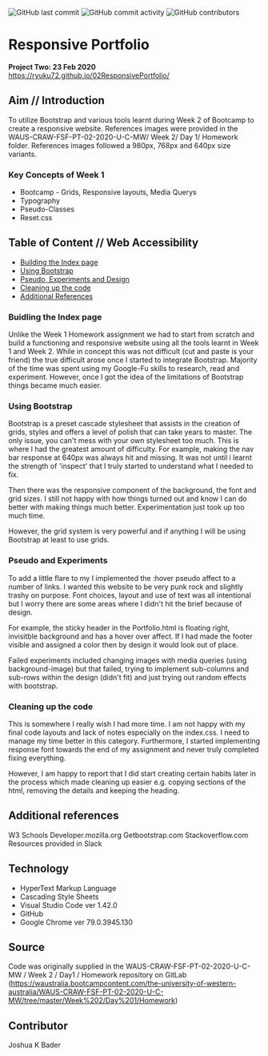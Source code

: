 ![GitHub last commit](https://img.shields.io/github/last-commit/Ryuku72/02ResponsivePortfolio?style=for-the-badge)
![GitHub commit activity](https://img.shields.io/github/commit-activity/y/Ryuku72/02ResponsivePortfolio?style=for-the-badge)
![GitHub contributors](https://img.shields.io/github/contributors/Ryuku72/02ResponsivePortfolio?style=for-the-badge)

# Responsive Portfolio
__Project Two: 23 Feb 2020__
<br>
https://ryuku72.github.io/02ResponsivePortfolio/

## Aim // Introduction
To utilize Bootstrap and various tools learnt during Week 2 of Bootcamp to create a responsive website. References images were provided in the WAUS-CRAW-FSF-PT-02-2020-U-C-MW/ Week 2/ Day 1/ Homework folder. References images followed a 980px, 768px and 640px size variants.

### Key Concepts of Week 1
* Bootcamp - Grids, Responsive layouts, Media Querys
* Typography
* Pseudo-Classes
* Reset.css

## Table of Content // Web Accessibility
* [Building the Index page](#Index)
* [Using Bootstrap](#Bootstrap)
* [Pseudo, Experiments and Design](#Extra)
* [Cleaning up the code](#Clean)
* [Additional References](#Ref)

<a name="Index"></a>

### Buidling the Index page
Unlike the Week 1 Homework assignment we had to start from scratch and build a functioning and responsive website using all the tools learnt in Week 1 and Week 2. While in concept this was not difficult (cut and paste is your friend) the true difficult arose once I started to integrate Bootstrap. Majority of the time was spent using my Google-Fu skills to research, read and experiment. However, once I got the idea of the limitations of Bootstrap things became much easier.

<a name="bootstrap"></a>

### Using Bootstrap
Bootstrap is a preset cascade stylesheet that assists in the creation of grids, styles and offers a level of polish that can take years to master. The only issue, you can't mess with your own stylesheet too much. This is where I had the greatest amount of difficulty. For example, making the nav bar response at 640px was always hit and missing. It was not until i learnt the strength of 'inspect' that I truly started to understand what I needed to fix.

Then there was the responsive component of the background, the font and grid sizes. I still not happy with how things turned out and know I can do better with making things much better. Experimentation just took up too much time.

However, the grid system is very powerful and if anything I will be using Bootstrap at least to use grids.

<a name="Extra"></a>

### Pseudo and Experiments
To add a little flare to my I implemented the :hover pseudo affect to a number of links. I wanted this website to be very punk rock and slightly trashy on purpose. Font choices, layout and use of text was all intentional but I worry there are some areas where I didn't hit the brief because of design.

For example, the sticky header in the Portfolio.html is floating right, invisitble background and has a hover over affect. If I had made the footer visible and assigned a color then by design it would look out of place.

Failed experiments included changing images with media queries (using background-image) but that failed, trying to implement sub-columns and sub-rows within the design (didn't fit) and just trying out random effects with bootstrap.

<a name="Clean"></a>

### Cleaning up the code
This is somewhere I really wish I had more time. I am not happy with my final code layouts and lack of notes especially on the index.css. I need to manage my time better in this category. Furthermore, I started implementing response font towards the end of my assignment and never truly completed fixing everything.

However, I am happy to report that I did start creating certain habits later in the process which made cleaning up easier e.g. copying sections of the html, removing the details and keeping the heading.

<a name="Ref"></a>

## Additional references
W3 Schools
Developer.mozilla.org
Getbootstrap.com
Stackoverflow.com
Resources provided in Slack

## Technology
* HyperText Markup Language
* Cascading Style Sheets
* Visual Studio Code ver 1.42.0
* GitHub
* Google Chrome ver 79.0.3945.130

## Source
Code was originally supplied in the WAUS-CRAW-FSF-PT-02-2020-U-C-MW / Week 2 / Day1 / Homework repository on GitLab (https://waustralia.bootcampcontent.com/the-university-of-western-australia/WAUS-CRAW-FSF-PT-02-2020-U-C-MW/tree/master/Week%202/Day%201/Homework)

## Contributor
Joshua K Bader


